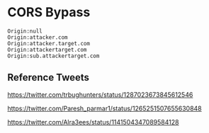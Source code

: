 # CORS Bypass

```
Origin:null
Origin:attacker.com
Origin:attacker.target.com
Origin:attackertarget.com
Origin:sub.attackertarget.com

```

## Reference Tweets

https://twitter.com/trbughunters/status/1287023673845612546

https://twitter.com/Paresh_parmar1/status/1265251507655630848

https://twitter.com/Alra3ees/status/1141504347089584128
